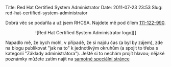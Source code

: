 Title: Red Hat Certified System Administrator
Date: 2011-07-23 23:53
Slug: red-hat-certified-system-administrator

Dobrá věc se podařila a už jsem RHCSA. Najdete mě pod čílem
[111-122-990][].

<center>![Red Hat Certified System Administrator logo][]</center>

Napadlo mě, že bych mohl, v případě, že si najdu čas (a byl by zájem),
zde na blogu publikovat "jak na to" k jednotlivým okruhům (a spojit to
třeba s kategorií "Základy administrátora"). Ještě si to nechám projít
hlavou; nějaké poznámky můžete zatím najít na [samotné speciální
stránce][]

  [111-122-990]: https://www.redhat.com/wapps/training/certification/verify.html?certNumber=111-122-990&isSearch=False&verify=Verify
  [Red Hat Certified System Administrator logo]: static/images//RH_SystemsAdministrator_logo_rgb_200x350.png
    "Red Hat Certified System Administrator logo"
  [samotné speciální stránce]: http://dev.stderr.cz/rhcsa/
